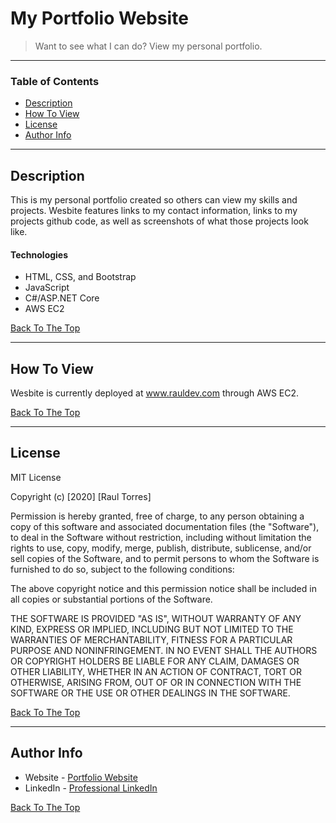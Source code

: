 # My Portfolio Website

> Want to see what I can do? View my personal portfolio.

---

### Table of Contents

- [Description](#description)
- [How To View](#how-to-view)
- [License](#license)
- [Author Info](#author-info)

---

## Description

This is my personal portfolio created so others can view my skills and projects. Wesbite features links to my contact information, links to my projects github code, as well as screenshots of what those projects look like.

#### Technologies

- HTML, CSS, and Bootstrap
- JavaScript
- C#/ASP.NET Core
- AWS EC2

[Back To The Top](#My-Portfolio-Website)

---

## How To View

Wesbite is currently deployed at www.rauldev.com through AWS EC2.

[Back To The Top](#My-Portfolio-Website)

---

## License

MIT License

Copyright (c) [2020] [Raul Torres]

Permission is hereby granted, free of charge, to any person obtaining a copy
of this software and associated documentation files (the "Software"), to deal
in the Software without restriction, including without limitation the rights
to use, copy, modify, merge, publish, distribute, sublicense, and/or sell
copies of the Software, and to permit persons to whom the Software is
furnished to do so, subject to the following conditions:

The above copyright notice and this permission notice shall be included in all
copies or substantial portions of the Software.

THE SOFTWARE IS PROVIDED "AS IS", WITHOUT WARRANTY OF ANY KIND, EXPRESS OR
IMPLIED, INCLUDING BUT NOT LIMITED TO THE WARRANTIES OF MERCHANTABILITY,
FITNESS FOR A PARTICULAR PURPOSE AND NONINFRINGEMENT. IN NO EVENT SHALL THE
AUTHORS OR COPYRIGHT HOLDERS BE LIABLE FOR ANY CLAIM, DAMAGES OR OTHER
LIABILITY, WHETHER IN AN ACTION OF CONTRACT, TORT OR OTHERWISE, ARISING FROM,
OUT OF OR IN CONNECTION WITH THE SOFTWARE OR THE USE OR OTHER DEALINGS IN THE
SOFTWARE.

[Back To The Top](#My-Portfolio-Website)

---

## Author Info

- Website - [Portfolio Website](www.rauldev.com)
- LinkedIn - [Professional LinkedIn](https://www.linkedin.com/in/raul%E2%80%94torres/)

[Back To The Top](#My-Portfolio-Website)
